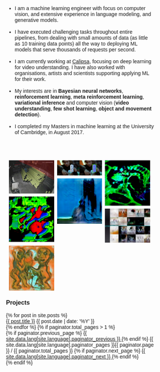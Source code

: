 <style>
    * {
  box-sizing: border-box;
}

body {
  margin: 0;
  font-family: Arial;
}

.header {
  text-align: center;
  padding: 32px;
}

.row {
  display: -ms-flexbox; /* IE10 */
  display: flex;
  -ms-flex-wrap: wrap; /* IE10 */
  flex-wrap: wrap;
  padding: 0 4px;
}

/* Create four equal columns that sits next to each other */
.column {
  -ms-flex: 33%; /* IE10 */
  flex: 33%;
  max-width: 33%;
  padding: 0 4px;
}

.column img {
  margin-top: 8px;
  vertical-align: middle;
  width: 100%;
}

/* Responsive layout - makes a two column-layout instead of four columns */
@media screen and (max-width: 800px) {
  .column {
    -ms-flex: 50%;
    flex: 50%;
    max-width: 50%;
  }
}

/* Responsive layout - makes the two columns stack on top of each other instead of next to each other */
@media screen and (max-width: 600px) {
  .column {
    -ms-flex: 100%;
    flex: 100%;
    max-width: 100%;
  }
}

</style>
* I am a machine learning engineer with focus on computer vision, and extensive experience in language modeling, and generative models. 
<br/><br/>
* I have executed challenging tasks throughout entire pipelines, from dealing with small amounts of data (as little as 10 training data points) all the way to deploying ML models that serve thousands of requests per second.
<br/><br/>
* I am currently working at [Calipsa](calipsa.io), focusing on deep learning for video understanding. I have also worked with organisations, artists and scientists supporting applying ML for their work.
<br/><br/>
* My interests are in **Bayesian neural networks**, **reinforcement learning**, **meta reinforcement learning**, **variational inference** and computer vision (**video understanding**, **few shot learning**, **object and movement detection**).
<br/><br/>
* I completed my Masters in machine learning at the University of Cambridge, in August 2017. 

<br/><br/>

<div class="row"> 
  <div class="column">
    <img src="/assets/images/calipsa/calipsa.gif" style="width:100%">
    <img src="/assets/images/thedoors/zachblas_the-doors_GAN-LSD.jpg" style="width:100%">
    
  </div>
  <div class="column">
    <img src="/assets/images/fa/can1.jpg" style="width:100%">
    <img src="/assets/images/thedoors/zachblas_the-doors_california-glass-architecture.jpg" style="width:100%">
    
  </div>  
  <div class="column">
    <img src="/assets/images/thedoors/zachblas_the-doors_GAN-brains-and-neural-networks3.jpg" style="width:100%">
    <img src="/assets/images/cad.jpg" style="width:100%">
<!--     <img src="/assets/images/thedoors/zachblas_the-doors_GAN-brains-and-neural-networks3.jpg" style="width:100%"> -->
    
  </div>
<div class="column">
    <img src="/assets/images/xin.jpg" style="width:100%">
<!--    <img src="/w3images/ocean.jpg" style="width:100%"> -->
 
 </div>
</div>


<!-- <div class="grid_gallery gallery cf" data-featherlight-gallery="" data-featherlight-filter="a.gallery" style="position: relative;height: 750px;">
<div class="grid-item" style="position: relative; left: 20%; top: 0px;">
<a href="" class="gallery" data-featherlight="image"><img src="/assets/images/calipsa/calipsa.gif" alt="The Doors" style="height: 300px">
<p class="wp-caption-text">Calipsa</p></a>
</div>

<div class="grid-item" style="position: absolute; left: -20%; top: 10px;">
<a href="" class="gallery" data-featherlight="image"><img src="/assets/images/thedoors/zachblas_the-doors_GAN-LSD.jpg" alt="The Doors" style="width: 40%">
<p class="wp-caption-text">The Doors (2020)</p></a>
</div>
    
<div class="grid-item" style="position: absolute; left: 1%; top: 280px;">
<a href="" class="gallery" data-featherlight="image"><img src="/assets/images/fa/can1.jpg" alt="The Doors" style="width: 500px">
<p class="wp-caption-text">Forensic Architecture</p></a>
</div>
    
<div class="grid-item" style="position: absolute; left: 60%; top: 280px;">
<a href="" class="gallery" data-featherlight="image"><img src="/assets/images/thedoors/zachblas_the-doors_california-glass-architecture.jpg" alt="The Doors" style="width: 340px">
<p class="wp-caption-text">The Doors (2020)</p></a>
</div>


    
<div class="grid-item" style="position: absolute; left: -1%; top: 420px;">
<a href="" class="gallery" data-featherlight="image"><img src="/assets/images/thedoors/zachblas_the-doors_GAN-brains-and-neural-networks3.jpg" alt="The Doors" style="width: 40%"></a>
</div>
</div> -->

### Projects ###
<article class="container-posts">
  {% for post in site.posts %}
  <div class="posts-list-item">
    <span class="posts-list-item-name float-left">
      <a href="{{ post.url }}">{{ post.title }}</a>
    </span>
    <span class="posts-list-item-date float-right">
      {{ post.date | date: '%Y' }}
    </span>
  </div>
  {% endfor %}
  {% if paginator.total_pages > 1 %}
  <div class="list-pagination">
    {% if paginator.previous_page %}
    <a href="{{ paginator.previous_page_path }}" class="float-left">
      {{ site.data.lang[site.language].paginator_previous }}
    </a>
    {% endif %}
    <span class="page_number">
      {{ site.data.lang[site.language].paginator_pages }}{{ paginator.page }} / {{ paginator.total_pages }}
    </span>
    {% if paginator.next_page %}
    <a href="{{ paginator.next_page_path }}" class="float-right">
      {{ site.data.lang[site.language].paginator_next }}
    </a>
    {% endif %}
  </div>
  {% endif %}
</article>
